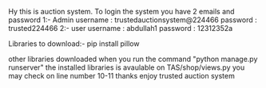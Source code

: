 Hy this is auction system.
To login the system you have 2 emails and password
1:- Admin
username : trustedauctionsystem@224466
password : trusted224466
2:- user 
username : abdullah1
password : 12312352a

Libraries to download:-
pip install pillow

other libraries downloaded when you run the command "python manage.py runserver"
the installed libraries is avaulable on TAS/shop/views.py you may check on line number 10-11
thanks enjoy trusted auction system